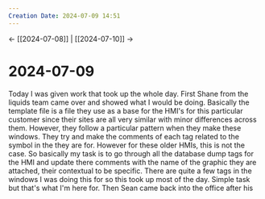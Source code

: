 ```yaml
---
Creation Date: 2024-07-09 14:51
---
```


<- [[2024-07-08]] | [[2024-07-10]]  ->

# 2024-07-09
Today I was given work that took up the whole day. First Shane from the liquids team came over and showed what I would be doing. Basically the template file is a file they use as a base for the HMI's for this particular customer since their sites are all very similar with minor differences across them. However, they follow a particular pattern when they make these windows. They try and make the comments of each tag related to the symbol in the they are for. However for these older HMIs, this is not the case. So basically my task is to go through all the database dump tags for the HMI and update there comments with the name of the graphic they are attached, their contextual to be specific. There are quite a few tags in the windows I was doing this for so this took up most of the day. Simple task but that's what I'm here for. Then Sean came back into the office after his 
